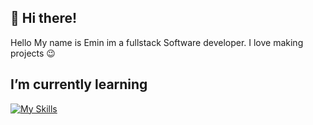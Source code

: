 ## 👋 Hi there!
Hello My name is Emin im a fullstack Software developer. I love making projects 😉

## I’m currently learning
[![My Skills](https://skillicons.dev/icons?i=cpp,laravel)](https://skillicons.dev)
<!--
**zortos293/zortos293** is a ✨ _special_ ✨ repository because its `README.md` (this file) appears on your GitHub profile.

Here are some ideas to get you started:

- 🔭 I’m currently working on ...
- 🌱 I’m currently learning ...
- 👯 I’m looking to collaborate on ...
- 🤔 I’m looking for help with ...
- 💬 Ask me about ...
- 📫 How to reach me: ...
- 😄 Pronouns: ...
- ⚡ Fun fact: ...
-->
